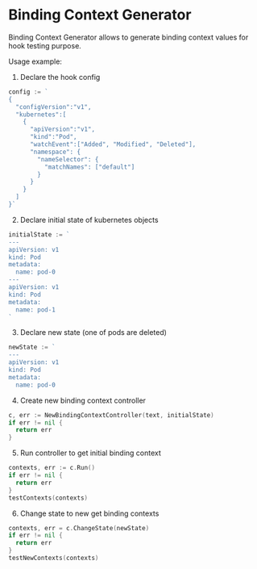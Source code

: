 Binding Context Generator
=========================
Binding Context Generator allows to generate binding context values for hook testing purpose.

Usage example:
1. Declare the hook config
```go
config := `
{
  "configVersion":"v1",
  "kubernetes":[
	{
	  "apiVersion":"v1",
	  "kind":"Pod",
	  "watchEvent":["Added", "Modified", "Deleted"],
	  "namespace": {
		"nameSelector": {
		  "matchNames": ["default"]
		}
	  }
	}
  ]
}`
```
2. Declare initial state of kubernetes objects
```go
initialState := `
---
apiVersion: v1
kind: Pod
metadata:
  name: pod-0
---
apiVersion: v1
kind: Pod
metadata:
  name: pod-1
`
```
3. Declare new state (one of pods are deleted)
```go
newState := `
---
apiVersion: v1
kind: Pod
metadata:
  name: pod-0
```
4. Create new binding context controller
```go
c, err := NewBindingContextController(text, initialState)
if err != nil {
  return err
}
```
5. Run controller to get initial binding context
```go
contexts, err := c.Run()
if err != nil {
  return err
}
testContexts(contexts)
```
6. Change state to new get binding contexts
```go
contexts, err = c.ChangeState(newState)
if err != nil {
  return err
}
testNewContexts(contexts)
```